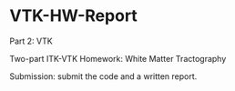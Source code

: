 # VTK-HW-Report
Part 2: VTK

Two-part ITK-VTK Homework: White Matter Tractography

Submission: submit the code and a written report.
